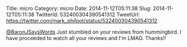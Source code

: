 Title: micro
Category: micro
Date: 2014-11-12T05:11:38
Slug: 2014-11-12T05:11:38
TwitterId: 532400304390541312
TweetUrl: https://twitter.com/mark_philpot/status/532400304390541312

[@BaronJSaysWords](https://twitter.com/BaronJSaysWords) Just stumbled on your reviews from hummingbird. I have proceeded to watch all your reviews and I'm LMAO. Thanks!!